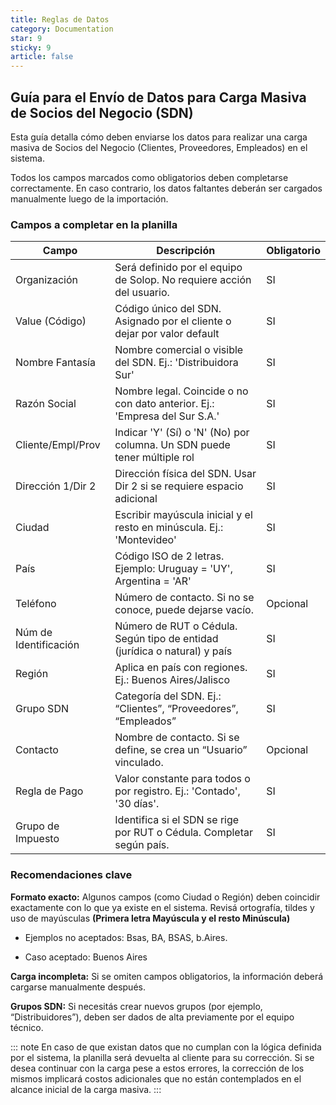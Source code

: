 ```yaml
---
title: Reglas de Datos
category: Documentation
star: 9
sticky: 9
article: false
---
```


## Guía para el Envío de Datos para Carga Masiva de Socios del Negocio (SDN) 

Esta guía detalla cómo deben enviarse los datos para realizar una carga masiva de Socios del Negocio (Clientes, Proveedores, Empleados) en el sistema. 
 
Todos los campos marcados como obligatorios deben completarse correctamente. En caso contrario, los datos faltantes deberán ser cargados manualmente luego de la importación. 

### Campos a completar en la planilla 

|        Campo          |                         Descripción                                        | Obligatorio | 
| --------------------- | -------------------------------------------------------------------------- | ----------- |
|    Organización       | Será definido por el equipo de Solop. No requiere acción del usuario.      |    SI       |
|   Value (Código)      | Código único del SDN. Asignado por el cliente o dejar por valor default    |    SI       |
|   Nombre Fantasía     | Nombre comercial o visible del SDN. Ej.: 'Distribuidora Sur'               |    SI       |
|    Razón Social       | Nombre legal. Coincide o no con dato anterior. Ej.: 'Empresa del Sur S.A.' |    SI       |
|  Cliente/Empl/Prov    | Indicar 'Y' (Sí) o 'N' (No) por columna. Un SDN puede tener múltiple rol   |    SI       |
|  Dirección 1/Dir 2    | Dirección física del SDN. Usar Dir 2 si se requiere espacio adicional      |    SI       |
|       Ciudad          | Escribir mayúscula inicial y el resto en minúscula. Ej.: 'Montevideo'      |    SI       |
|        País           | Código ISO de 2 letras. Ejemplo: Uruguay = 'UY', Argentina = 'AR'          |    SI       |
|      Teléfono         | Número de contacto. Si no se conoce, puede dejarse vacío.                  |  Opcional   |
| Núm de Identificación | Número de RUT o Cédula. Según tipo de entidad (jurídica o natural) y país  |    SI       |
|       Región          | Aplica en país con regiones. Ej.: Buenos Aires/Jalisco                     |    SI       |
|     Grupo SDN         | Categoría del SDN. Ej.: “Clientes”, “Proveedores”, “Empleados”             |    SI       |
|     Contacto          | Nombre de contacto. Si se define, se crea un “Usuario” vinculado.          |  Opcional   |
|    Regla de Pago      | Valor constante para todos o por registro. Ej.: 'Contado', '30 días'.      |    SI       |
|  Grupo de Impuesto    | Identifica si el SDN se rige por RUT o Cédula. Completar según país.       |    SI       |

### Recomendaciones clave 

**Formato exacto:** Algunos campos (como Ciudad o Región) deben coincidir exactamente con lo que ya existe en el sistema. Revisá ortografía, tildes y uso de mayúsculas **(Primera letra Mayúscula y el resto Minúscula)** 

* Ejemplos no aceptados: Bsas, BA, BSAS, b.Aires.  

* Caso aceptado: Buenos Aires 

**Carga incompleta:** Si se omiten campos obligatorios, la información deberá cargarse manualmente después. 

**Grupos SDN:** Si necesitás crear nuevos grupos (por ejemplo, “Distribuidores”), deben ser dados de alta previamente por el equipo técnico. 

::: note
 En caso de que existan datos que no cumplan con la lógica definida por el sistema, la   planilla será devuelta al cliente para su corrección. 
 Si se desea continuar con la carga pese a estos errores, la corrección de los mismos implicará costos adicionales que no están contemplados en el alcance inicial de la carga masiva. 
:::